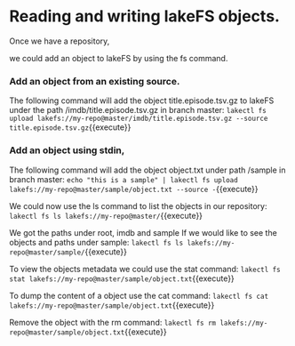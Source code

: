 # Reading and writing lakeFS objects.

Once we have a repository,

we could add an object to lakeFS by using the fs command.

### Add an object from an existing source.
The following command will add the object title.episode.tsv.gz to lakeFS under the path /imdb/title.episode.tsv.gz in branch master: 
`lakectl fs upload lakefs://my-repo@master/imdb/title.episode.tsv.gz --source title.episode.tsv.gz`{{execute}}

### Add an object using stdin,
The following command will add the object object.txt under path /sample in branch master:
`echo "this is a sample" | lakectl fs upload lakefs://my-repo@master/sample/object.txt --source -`{{execute}}

We could now use the ls command to list the objects in our repository:
`lakectl fs ls lakefs://my-repo@master/`{{execute}}
 
We got the paths under root, imdb and sample
If we would like to see the objects and paths under sample:
`lakectl fs ls lakefs://my-repo@master/sample/`{{execute}} 
 
To view the objects metadata we could use the stat command:
`lakectl fs stat lakefs://my-repo@master/sample/object.txt`{{execute}}

To dump the content of a object use the cat command:
`lakectl fs cat lakefs://my-repo@master/sample/object.txt`{{execute}}

Remove the object with the rm command:
`lakectl fs rm lakefs://my-repo@master/sample/object.txt`{{execute}}



